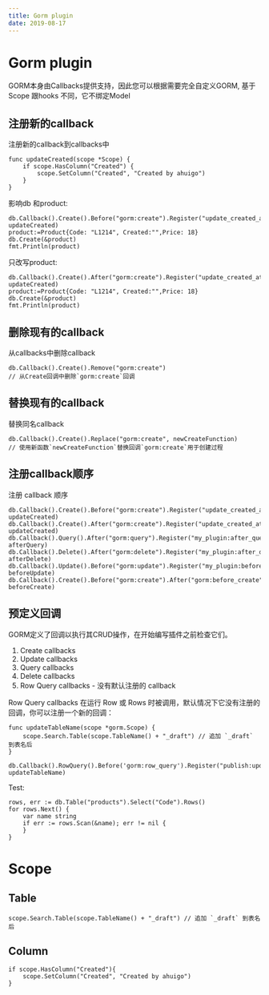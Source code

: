 ```yaml
---
title: Gorm plugin
date: 2019-08-17
---
```

# Gorm plugin
GORM本身由Callbacks提供支持，因此您可以根据需要完全自定义GORM, 基于Scope
跟hooks 不同，它不绑定Model

## 注册新的callback
注册新的callback到callbacks中

    func updateCreated(scope *Scope) {
        if scope.HasColumn("Created") {
            scope.SetColumn("Created", "Created by ahuigo")
        }
    }

影响db 和product:

    db.Callback().Create().Before("gorm:create").Register("update_created_at", updateCreated)
    product:=Product{Code: "L1214", Created:"",Price: 18}
    db.Create(&product)
    fmt.Println(product)

只改写product:

    db.Callback().Create().After("gorm:create").Register("update_created_at", updateCreated)
    product:=Product{Code: "L1214", Created:"",Price: 18}
    db.Create(&product)
    fmt.Println(product)

## 删除现有的callback
从callbacks中删除callback

    db.Callback().Create().Remove("gorm:create")
    // 从Create回调中删除`gorm:create`回调

## 替换现有的callback
替换同名callback

    db.Callback().Create().Replace("gorm:create", newCreateFunction)
    // 使用新函数`newCreateFunction`替换回调`gorm:create`用于创建过程

## 注册callback顺序
注册 callback 顺序

    db.Callback().Create().Before("gorm:create").Register("update_created_at", updateCreated)
    db.Callback().Create().After("gorm:create").Register("update_created_at", updateCreated)
    db.Callback().Query().After("gorm:query").Register("my_plugin:after_query", afterQuery)
    db.Callback().Delete().After("gorm:delete").Register("my_plugin:after_delete", afterDelete)
    db.Callback().Update().Before("gorm:update").Register("my_plugin:before_update", beforeUpdate)
    db.Callback().Create().Before("gorm:create").After("gorm:before_create").Register("my_plugin:before_create", beforeCreate)

## 预定义回调
GORM定义了回调以执行其CRUD操作，在开始编写插件之前检查它们。

1. Create callbacks
1. Update callbacks
1. Query callbacks
1. Delete callbacks
1. Row Query callbacks - 没有默认注册的 callback

Row Query callbacks 在运行 Row 或 Rows 时被调用，默认情况下它没有注册的回调，你可以注册一个新的回调：

    func updateTableName(scope *gorm.Scope) {
        scope.Search.Table(scope.TableName() + "_draft") // 追加 `_draft` 到表名后
    }

    db.Callback().RowQuery().Before('gorm:row_query').Register("publish:update_table_name", updateTableName)

Test:

    rows, err := db.Table("products").Select("Code").Rows()
    for rows.Next() {
        var name string
        if err := rows.Scan(&name); err != nil {
        }
    }


# Scope

## Table

    scope.Search.Table(scope.TableName() + "_draft") // 追加 `_draft` 到表名后

## Column

    if scope.HasColumn("Created"){
        scope.SetColumn("Created", "Created by ahuigo")
    }